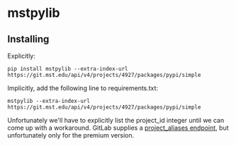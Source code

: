 # mstpylib

## Installing
Explicitly:
   ```
   pip install mstpylib --extra-index-url https://git.mst.edu/api/v4/projects/4927/packages/pypi/simple
   ```
Implicitly, add the following line to requirements.txt:
   ```
   mstpylib --extra-index-url https://git.mst.edu/api/v4/projects/4927/packages/pypi/simple
   ```

Unfortunately we'll have to explicitly list the project_id integer until we can come up with a workaround. GitLab supplies a [project_aliases endpoint](https://docs.gitlab.com/ee/api/project_aliases.html), but unfortunately only for the premium version.
